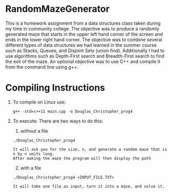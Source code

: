 # RandomMazeGenerator
This is a homework assignment from a data structures class taken during my time in community college. The objective was to produce a randomly generated maze that starts in the upper left hand corner of the screen and ends in the lower right hand corner.  The objective was to combine several different types of data structures we had learned in the summer course such as Stacks, Queues, and Disjoint Sets (union find). Additionally I had to use algorithms such as Depth-First search and Breadth-First search to find the exit of the maze. An optional objective was to use C++ and compile it from the command line using g++.



# Compiling Instructions
1. To compile on Linux use:

	```g++ -std=c++11 main.cpp -o Douglas_Christopher_prog4```
	

2. To execute:
   There are two ways to do this:
	1) without a file
	
	  `./Douglas_Christopher_prog4`
	  
	   It will ask you for the size, n, and generate a random maze that is n by n units long.
	   After making the maze the program will then display the path
	   
	2) with a file
	 
	  `./Douglas_Christopher_prog4 <INPUT_FILE.TXT>`
		
	   It will take one file as input, turn it into a maze, and solve it.

